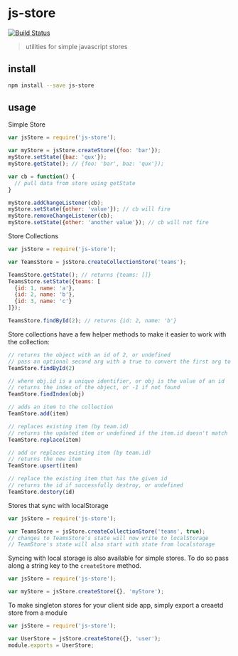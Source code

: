 # js-store
[![Build Status](https://travis-ci.org/knomedia/js-store.svg)](https://travis-ci.org/knomedia/js-store)

> utilities for simple javascript stores

## install

```sh
npm install --save js-store
```

## usage

Simple Store
```javascript
var jsStore = require('js-store');

var myStore = jsStore.createStore({foo: 'bar'});
myStore.setState({baz: 'qux'});
myStore.getState(); // {foo: 'bar', baz: 'qux'});

var cb = function() {
  // pull data from store using getState
}

myStore.addChangeListener(cb);
myStore.setState({other: 'value'}); // cb will fire
myStore.removeChangeListener(cb);
myStore.setState({other: 'another value'}); // cb will not fire
```

Store Collections
```javascript
var jsStore = require('js-store');

var TeamsStore = jsStore.createCollectionStore('teams');

TeamsStore.getState(); // returns {teams: []}
TeamsStore.setState({teams: [
  {id: 1, name: 'a'},
  {id: 2, name: 'b'},
  {id: 3, name: 'c'}
]});

TeamsStore.findById(2); // returns {id: 2, name: 'b'}
```

Store collections have a few helper methods to make it easier to work with the collection:

```javascript
// returns the object with an id of 2, or undefined
// pass an optional second arg with a true to convert the first arg to an integer)
TeamStore.findById(2)
```

```javascript
// where obj.id is a unique identifier, or obj is the value of an id
// returns the index of the object, or -1 if not found
TeamStore.findIndex(obj)
```

```javascript
// adds an item to the collection
TeamStore.add(item)
```

```javascript
// replaces existing item (by team.id)
// returns the updated item or undefined if the item.id doesn't match
TeamStore.replace(item)
```

```javascript
// add or replaces existing item (by team.id)
// returns the new item
TeamStore.upsert(item)
```

```javascript
// replace the existing item that has the given id
// returns the id if successfully destroy, or undefined
TeamStore.destory(id)
```

Stores that sync with localStorage
```javascript
var jsStore = require('js-store');

var TeamsStore = jsStore.createCollectionStore('teams', true);
// changes to TeamsStore's state will now write to localStorage
// TeamStore's state will also start with state from localstorage
```

Syncing with local storage is also available for simple stores. To do so pass along a string key to the `createStore` method.
```javascript
var jsStore = require('js-store');

var myStore = jsStore.createStore({}, 'myStore');
```

To make singleton stores for your client side app, simply export a creaetd store from a module

```javascript
var jsStore = require('js-store');

var UserStore = jsStore.createStore({}, 'user');
module.exports = UserStore;
```
